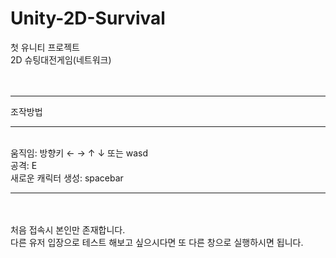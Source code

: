 # Unity-2D-Survival
첫 유니티 프로젝트<br>
2D 슈팅대전게임(네트워크) <br>
<br>
<br>
<hr>
조작방법<br>
<hr>
<br>
움직임: 방향키 ← → ↑ ↓ 또는 wasd <br>
공격: E <br>
새로운 캐릭터 생성: spacebar <br>
<hr>
<br>
<br>
처음 접속시 본인만 존재합니다.<br>
다른 유저 입장으로 테스트 해보고 싶으시다면 또 다른 창으로 실행하시면 됩니다. <br>
